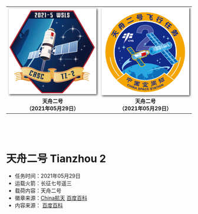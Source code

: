 <table border="0" width=550px align="center" style="margin-bottom: 100px;">
  <tr><td align="center" width=500px><! 第一列徽章开始 ––> 
    <img align="center" width=500px style=" box-shadow:2px 2px 5px #333333;" src="20210529.jpeg" />
  </td>
  <td align="center" width=500px><! 第一列徽章开始 ––> 
    <img align="center" width=500px style=" box-shadow:2px 2px 5px #333333;" src="202105292.png" />
  </td>
  </tr><tr><td align="center"><! 第一列徽章注释 ––> 
    <b> 天舟二号 <br>（2021年05月29日）</b>
  </td>
  <td align="center"><! 第一列徽章注释 ––> 
    <b> 天舟二号 <br>（2021年05月29日）</b>
  </td>
  </tr>
</table>


# **天舟二号** Tianzhou 2

* 任务时间：2021年05月29日
* 运载火箭：长征七号遥三
* 载荷内容：天舟二号
* 徽章来源：[China航天](https://weibo.com/5616492130/KhKKlaGS2) [百度百科](https://baike.baidu.com/item/%E5%A4%A9%E8%88%9F%E4%BA%8C%E5%8F%B7/24695456)
* 内容来源： [百度百科](https://baike.baidu.com/item/%E5%A4%A9%E8%88%9F%E4%BA%8C%E5%8F%B7/24695456)

